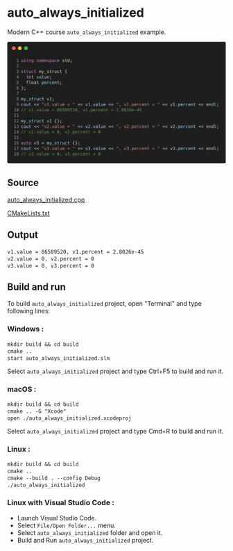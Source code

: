 # auto_always_initialized

Modern C++ course `auto_always_initialized` example.

![auto_always_initialized](../../../docs/pictures/language_basics/auto_always_initialized.png)

## Source

[auto_always_initialized.cpp](auto_always_initialized.cpp)

[CMakeLists.txt](CMakeLists.txt)

## Output

```
v1.value = 86589520, v1.percent = 2.8026e-45
v2.value = 0, v2.percent = 0
v3.value = 0, v3.percent = 0
```

## Build and run

To build `auto_always_initialized` project, open "Terminal" and type following lines:

### Windows :

``` shell
mkdir build && cd build
cmake .. 
start auto_always_initialized.sln
```

Select `auto_always_initialized` project and type Ctrl+F5 to build and run it.

### macOS :

``` shell
mkdir build && cd build
cmake .. -G "Xcode"
open ./auto_always_initialized.xcodeproj
```

Select `auto_always_initialized` project and type Cmd+R to build and run it.

### Linux :

``` shell
mkdir build && cd build
cmake .. 
cmake --build . --config Debug
./auto_always_initialized
```

### Linux with Visual Studio Code :

* Launch Visual Studio Code.
* Select `File/Open Folder...` menu.
* Select `auto_always_initialized` folder and open it.
* Build and Run `auto_always_initialized` project.
